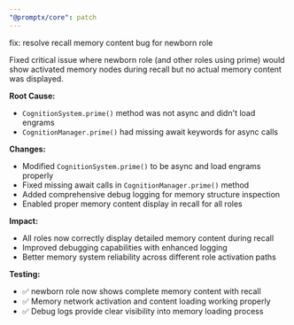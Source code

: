 ```yaml
---
"@promptx/core": patch
---
```


fix: resolve recall memory content bug for newborn role

Fixed critical issue where newborn role (and other roles using prime) would show activated memory nodes during recall but no actual memory content was displayed.

**Root Cause:**
- `CognitionSystem.prime()` method was not async and didn't load engrams
- `CognitionManager.prime()` had missing await keywords for async calls

**Changes:**
- Modified `CognitionSystem.prime()` to be async and load engrams properly
- Fixed missing await calls in `CognitionManager.prime()` method
- Added comprehensive debug logging for memory structure inspection
- Enabled proper memory content display in recall for all roles

**Impact:**
- All roles now correctly display detailed memory content during recall
- Improved debugging capabilities with enhanced logging
- Better memory system reliability across different role activation paths

**Testing:**
- ✅ newborn role now shows complete memory content with recall
- ✅ Memory network activation and content loading working properly
- ✅ Debug logs provide clear visibility into memory loading process